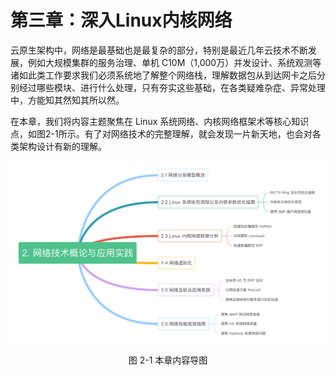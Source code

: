 # 第三章：深入Linux内核网络

云原生架构中，网络是最基础也是最复杂的部分，特别是最近几年云技术不断发展，例如大规模集群的服务治理、单机 C10M（1,000万）并发设计、系统观测等诸如此类工作要求我们必须系统地了解整个网络栈，理解数据包从到达网卡之后分别经过哪些模块、进行什么处理，只有夯实这些基础，在各类疑难杂症、异常处理中，方能知其然知其所以然。

在本章，我们将内容主题聚焦在 Linux 系统网络、内核网络框架术等核心知识点，如图2-1所示。有了对网络技术的完整理解，就会发现一片新天地，也会对各类架构设计有新的理解。

<div  align="center">
	<img src="../assets/network-summary.png" width = "680"  align=center />
	<p>图 2-1 本章内容导图 </p>
</div>

